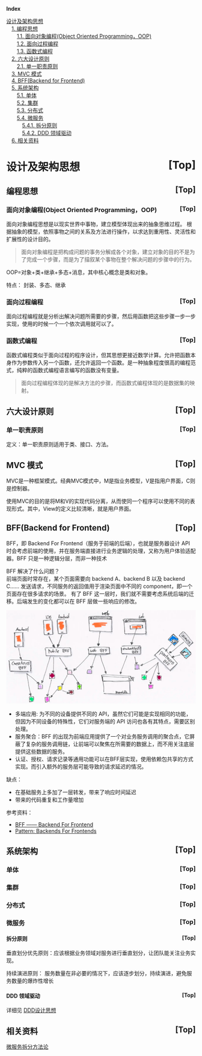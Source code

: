 <a name="index">**Index**</a>

<a href="#0">设计及架构思想</a>  
&emsp;<a href="#1">1. 编程思想</a>  
&emsp;&emsp;<a href="#2">1.1. 面向对象编程(Object Oriented Programming，OOP)</a>  
&emsp;&emsp;<a href="#3">1.2. 面向过程编程</a>  
&emsp;&emsp;<a href="#4">1.3. 函数式编程</a>  
&emsp;<a href="#5">2. 六大设计原则</a>  
&emsp;&emsp;<a href="#6">2.1. 单一职责原则</a>  
&emsp;<a href="#7">3. MVC 模式</a>  
&emsp;<a href="#8">4. BFF(Backend for Frontend)</a>  
&emsp;<a href="#9">5. 系统架构</a>  
&emsp;&emsp;<a href="#10">5.1. 单体</a>  
&emsp;&emsp;<a href="#11">5.2. 集群</a>  
&emsp;&emsp;<a href="#12">5.3. 分布式</a>  
&emsp;&emsp;<a href="#13">5.4. 微服务</a>  
&emsp;&emsp;&emsp;<a href="#14">5.4.1. 拆分原则</a>  
&emsp;&emsp;&emsp;<a href="#15">5.4.2. DDD 领域驱动</a>  
&emsp;<a href="#16">6. 相关资料</a>  
# <a name="0">设计及架构思想</a><a style="float:right;text-decoration:none;" href="#index">[Top]</a>

## <a name="1">编程思想</a><a style="float:right;text-decoration:none;" href="#index">[Top]</a>

### <a name="2">面向对象编程(Object Oriented Programming，OOP)</a><a style="float:right;text-decoration:none;" href="#index">[Top]</a>
面向对象编程思想是以现实世界中事物，建立模型体现出来的抽象思维过程。
根据抽象的模型，依照事物之间的关系及方法进行操作，以求达到重用性、灵活性和扩展性的设计目的。
> 面向对象编程是把构成问题的事务分解成各个对象，建立对象的目的不是为了完成一个步骤，而是为了描叙某个事物在整个解决问题的步骤中的行为。

OOP=对象+类+继承+多态+消息，其中核心概念是类和对象。

特点： 封装、多态、继承

### <a name="3">面向过程编程</a><a style="float:right;text-decoration:none;" href="#index">[Top]</a>
面向过程编程就是分析出解决问题所需要的步骤，然后用函数把这些步骤一步一步实现，使用的时候一个一个依次调用就可以了。

### <a name="4">函数式编程</a><a style="float:right;text-decoration:none;" href="#index">[Top]</a>
函数式编程类似于面向过程的程序设计，但其思想更接近数学计算。允许把函数本身作为参数传入另一个函数，还允许返回一个函数。是一种抽象程度很高的编程范式，纯粹的函数式编程语言编写的函数没有变量。
> 面向过程编程体现的是解决方法的步骤，而函数式编程体现的是数据集的映射。

## <a name="5">六大设计原则</a><a style="float:right;text-decoration:none;" href="#index">[Top]</a>
### <a name="6">单一职责原则</a><a style="float:right;text-decoration:none;" href="#index">[Top]</a>
定义：单一职责原则适用于类、接口、方法。

## <a name="7">MVC 模式</a><a style="float:right;text-decoration:none;" href="#index">[Top]</a>
MVC是一种框架模式。经典MVC模式中，M是指业务模型，V是指用户界面，C则是控制器。

使用MVC的目的是将M和V的实现代码分离，从而使同一个程序可以使用不同的表现形式。其中，View的定义比较清晰，就是用户界面。

## <a name="8">BFF(Backend for Frontend)</a><a style="float:right;text-decoration:none;" href="#index">[Top]</a>
BFF，即 Backend For Frontend（服务于前端的后端），也就是服务器设计 API 时会考虑前端的使用，并在服务端直接进行业务逻辑的处理，又称为用户体验适配器。BFF 只是一种逻辑分层，而非一种技术

BFF 解决了什么问题？\
前端页面时常存在，某个页面需要向 backend A、backend B 以及 backend C...... 发送请求，不同服务的返回值用于渲染页面中不同的 component，即一个页面存在很多请求的场景。
有了 BFF 这一层时，我们就不需要考虑系统后端的迁移。后端发生的变化都可以在 BFF 层做一些响应的修改。

![image](https://github.com/rbmonster/file-storage/blob/main/learning-note/design/systemdesign/bff.png)

- 多端应用: 为不同的设备提供不同的 API，虽然它们可能是实现相同的功能，但因为不同设备的特殊性，它们对服务端的 API 访问也各有其特点，需要区别处理。
- 服务聚合：BFF 的出现为前端应用提供了一个对业务服务调用的聚合点，它屏蔽了复杂的服务调用链，让前端可以聚焦在所需要的数据上，而不用关注底层提供这些数据的服务。
- 认证、授权、请求记录等通用功能可以在BFF层实现，使用依赖包共享的方式实现。而引入额外的服务层可能导致的请求延迟的情况。

缺点：
- 在基础服务上多加了一层转发，带来了响应时间延迟
- 带来的代码重复和工作量增加

参考资料：
- [BFF —— Backend For Frontend](https://www.jianshu.com/p/eb1875c62ad3)
- [Pattern: Backends For Frontends](https://samnewman.io/patterns/architectural/bff/)
## <a name="9">系统架构</a><a style="float:right;text-decoration:none;" href="#index">[Top]</a>

### <a name="10">单体</a><a style="float:right;text-decoration:none;" href="#index">[Top]</a>

### <a name="11">集群</a><a style="float:right;text-decoration:none;" href="#index">[Top]</a>

### <a name="12">分布式</a><a style="float:right;text-decoration:none;" href="#index">[Top]</a>

### <a name="13">微服务</a><a style="float:right;text-decoration:none;" href="#index">[Top]</a>

#### <a name="14">拆分原则</a><a style="float:right;text-decoration:none;" href="#index">[Top]</a>
垂直划分优先原则：应该根据业务领域对服务进行垂直划分，让团队能关注业务实现。

持续演进原则： 服务数量在非必要的情况下，应该逐步划分，持续演进，避免服务数量的爆炸性增长


#### <a name="15">DDD 领域驱动</a><a style="float:right;text-decoration:none;" href="#index">[Top]</a>
详细见
[DDD设计思想](https://github.com/rbmonster/learning-note/blob/master/src/main/java/com/toc/DDD.md)

## <a name="16">相关资料</a><a style="float:right;text-decoration:none;" href="#index">[Top]</a>
[微服务拆分方法论](https://blog.csdn.net/no_game_no_life_/article/details/103390169)
